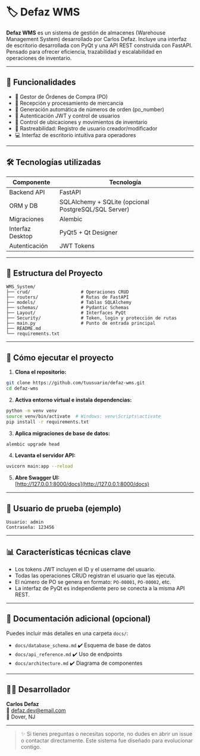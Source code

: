 # 🏷️ Defaz WMS

**Defaz WMS** es un sistema de gestión de almacenes (Warehouse Management System) desarrollado por Carlos Defaz. Incluye una interfaz de escritorio desarrollada con PyQt y una API REST construida con FastAPI. Pensado para ofrecer eficiencia, trazabilidad y escalabilidad en operaciones de inventario.

---

## 🚀 Funcionalidades

- 📄 Gestor de Órdenes de Compra (PO)
- 🚚 Recepción y procesamiento de mercancía
- 📆 Generación automática de números de orden (po_number)
- 🔐 Autenticación JWT y control de usuarios
- 📁 Control de ubicaciones y movimientos de inventario
- 🔹 Rastreabilidad: Registro de usuario creador/modificador
- 💻 Interfaz de escritorio intuitiva para operadores

---

## 🛠️ Tecnologías utilizadas

| Componente       | Tecnología         |
|------------------|---------------------|
| Backend API      | FastAPI             |
| ORM y DB         | SQLAlchemy + SQLite (opcional PostgreSQL/SQL Server) |
| Migraciones      | Alembic             |
| Interfaz Desktop | PyQt5 + Qt Designer |
| Autenticación    | JWT Tokens          |

---

## 📂 Estructura del Proyecto

```
WMS_System/
├── crud/                   # Operaciones CRUD
├── routers/                # Rutas de FastAPI
├── models/                 # Tablas SQLAlchemy
├── schemas/                # Pydantic Schemas
├── Layout/                 # Interfaces PyQt
├── Security/               # Token, login y protección de rutas
├── main.py                 # Punto de entrada principal
├── README.md
└── requirements.txt
```

---

## 🚀 Cómo ejecutar el proyecto

1. **Clona el repositorio:**
```bash
git clone https://github.com/tuusuario/defaz-wms.git
cd defaz-wms
```

2. **Activa entorno virtual e instala dependencias:**
```bash
python -m venv venv
source venv/bin/activate  # Windows: venv\Scripts\activate
pip install -r requirements.txt
```

3. **Aplica migraciones de base de datos:**
```bash
alembic upgrade head
```

4. **Levanta el servidor API:**
```bash
uvicorn main:app --reload
```

5. **Abre Swagger UI:**  
[http://127.0.0.1:8000/docs](http://127.0.0.1:8000/docs)

---

## 🔐 Usuario de prueba (ejemplo)

```
Usuario: admin
Contraseña: 123456
```

---

## 📊 Características técnicas clave

- Los tokens JWT incluyen el ID y el username del usuario.
- Todas las operaciones CRUD registran el usuario que las ejecuta.
- El número de PO se genera en formato: `PO-00001`, `PO-00002`, etc.
- La interfaz de PyQt es independiente pero se conecta a la misma API REST.

---

## 📄 Documentación adicional (opcional)

Puedes incluir más detalles en una carpeta `docs/`:

- `docs/database_schema.md` ✔️ Esquema de base de datos
- `docs/api_reference.md` ✔️ Uso de endpoints
- `docs/architecture.md` ✔️ Diagrama de componentes

---

## 👩‍💼 Desarrollador

**Carlos Defaz**  
📧 defaz.dev@email.com  
📍 Dover, NJ  

---

> ✨ Si tienes preguntas o necesitas soporte, no dudes en abrir un issue o contactar directamente. Este sistema fue diseñado para evolucionar contigo.

